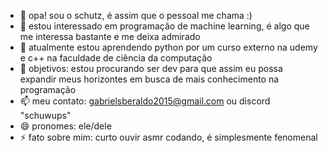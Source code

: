 - 👋 opa! sou o schutz, é assim que o pessoal me chama :)
- 👀 estou interessado em programação de machine learning, é algo que me interessa bastante e me deixa admirado
- 🌱 atualmente estou aprendendo python por um curso externo na udemy e c++ na faculdade de ciência da computação
- 💞️ objetivos: estou procurando ser dev para que assim eu possa expandir meus horizontes em busca de mais conhecimento na programação
- 📫 meu contato: gabrielsberaldo2015@gmail.com ou discord "schuwups"
- 😄 pronomes: ele/dele
- ⚡ fato sobre mim: curto ouvir asmr codando, é simplesmente fenomenal 

<!---
schups-gt/schups-gt is a ✨ special ✨ repository because its `README.md` (this file) appears on your GitHub profile.
You can click the Preview link to take a look at your changes.
--->
